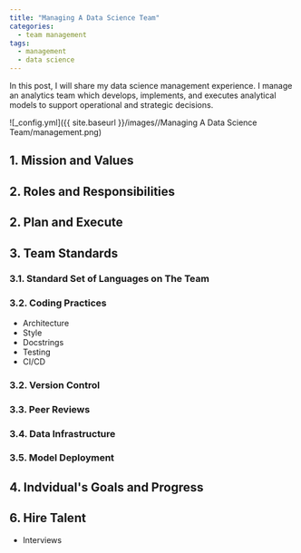 ```yaml
---
title: "Managing A Data Science Team"
categories:
  - team management
tags:
  - management
  - data science
--- 
```


In this post, I will share my data science management experience. 
I manage an analytics team which 
develops, implements, and executes 
analytical models to support operational and
strategic decisions. 

![_config.yml]({{ site.baseurl }}/images//Managing A Data Science Team/management.png)

## 1. Mission and Values

## 2. Roles and Responsibilities

## 2. Plan and Execute

## 3. Team Standards

### 3.1. Standard Set of Languages on The Team

### 3.2. Coding Practices
- Architecture
- Style
- Docstrings
- Testing
- CI/CD


### 3.2. Version Control

### 3.3. Peer Reviews

### 3.4. Data Infrastructure

### 3.5. Model Deployment

## 4. Indvidual's Goals and Progress

## 6. Hire Talent

- Interviews

